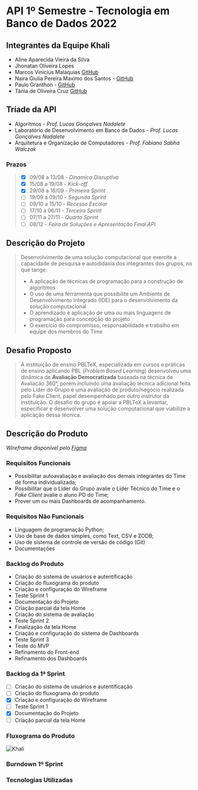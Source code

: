 # API 1º Semestre - Tecnologia em Banco de Dados 2022
## Integrantes da Equipe Khali
* Aline Aparecida Vieira da Silva 
* Jhonatan Oliveira Lopes
* Marcos Vinicius Malaquias [GitHub](https://github.com/Incivius)
* Naira Giulia Pereira Maximo dos Santos - [GitHub](http://github.com/naira-maximo)
* Paulo Granthon - [GitHub](https://github.com/paulo-granthon)
* Tânia de Oliveira Cruz [GitHub](https://github.com/taniacruzz)

## Tríade da API
* Algoritmos - *Prof. Lucas Gonçalves Nadalete*
* Laboratório de Desenvolvimento em Banco de Dados - *Prof. Lucas Gonçalves Nadalete*
* Arquitetura e Organização de Computadores - *Prof. Fabiano Sabha Walczak*

### Prazos
> - [x] 09/08 a 13/08 - *Dinamica Disruptiva*
> - [x] 15/08 a 19/08 - *Kick-off*
> - [x] 29/08 a 18/09 - *Primeira Sprint*
> - [ ] 19/09 a 09/10 - *Segunda Sprint*
> - [ ] 09/10 a 15/10 - *Recesso Escolar*
> - [ ] 17/10 a 06/11 - *Terceira Sprint*
> - [ ] 07/11 a 27/11 - *Quarta Sprint*
> - [ ] 08/12 - *Feira de Soluções e Apresentação Final API*
##
## Descrição do Projeto
> Desenvolvimento de uma solução computacional que exercite a capacidade de pesquisa e autodidaxia dos integrantes dos grupos, no que tange:
> * A aplicação de técnicas de programação para a construção de algoritmos
> * O uso de uma ferramenta que possibilite um Ambiente de Desenvolvimento Integrado (IDE) para o desenvolvimento da solução computacional
> * O aprendizado e aplicação de uma ou mais linguagens de programação para concepção do projeto
> * O exercício do compromisso, responsabilidade e trabalho em equipe dos membros do Time

## Desafio Proposto
> A instituição de ensino PBLTeX, especializada em cursos e práticas de ensino aplicando PBL (*Problem Based Learning*) desenvolveu uma dinâmica de **Avaliação Democratizada** baseada na técnica de Avaliação 360°, porém incluindo uma avaliação técnica adicional feita pelo Líder do Grupo e uma avaliação de produto/negócio realizada pelo Fake Client, papel desempenhado por outro instrutor da instituição.
> O desafio do grupo é apoiar a PBLTeX a levantar, especificar e desenvolver uma solução computacional que viabilize a aplicação dessa técnica. 
##
## Descrição do Produto
*Wireframe disponível pelo [Figma](https://www.figma.com/files/project/64287399/Team-project?fuid=951608859077023281)*
### Requisitos Funcionais
* Possibilitar autoavaliação e avaliação dos demais integrantes do Time de forma individualizada;
* Possibilitar que o Líder do Grupo avalie o Líder Técnico do Time e o *Fake Client* avalie o aluno PO do Time;
* Prover um ou mais Dashboards de acompanhamento.

### Requisitos Não Funcionais
* Linguagem de programação Python;
* Uso de base de dados simples, como Text, CSV e ZODB;
* Uso de sistema de controle de versão de código (Git)
* Documentações

### Backlog do Produto
* Criação do sistema de usuários e autentificação
* Criação do fluxograma do produto
* Criação e configuração do Wireframe
* Teste Sprint 1
* Documentação do Projeto
* Criação parcial da tela Home
* Criação do sistema de avaliação
* Teste Sprint 2
* Finalização da tela Home
* Criação e configuração do sistema de Dashboards
* Teste Sprint 3
* Teste do MVP
* Refinamento do Front-end
* Refinamento dos Dashboards

### Backlog da 1ª Sprint
- [ ] Criação do sistema de usuários e autentificação
- [ ] Criação do fluxograma do produto
- [x] Criação e configuração do Wireframe
- [ ] Teste Sprint 1
- [x] Documentação do Projeto
- [ ] Criação parcial da tela Home

### Fluxograma do Produto
![Khali](https://i.ibb.co/pftjd1R/Whats-App-Image-2022-08-28-at-12-41-371.jpg)

### Burndown 1º Sprint

### Tecnologias Utilizadas
##
